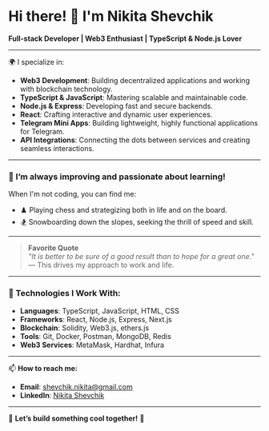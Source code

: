 # Hi there! 👋 I'm Nikita Shevchik

**Full-stack Developer | Web3 Enthusiast | TypeScript & Node.js Lover**

---

🌍 I specialize in:
- **Web3 Development**: Building decentralized applications and working with blockchain technology.
- **TypeScript & JavaScript**: Mastering scalable and maintainable code.
- **Node.js & Express**: Developing fast and secure backends.
- **React**: Crafting interactive and dynamic user experiences.
- **Telegram Mini Apps**: Building lightweight, highly functional applications for Telegram.
- **API Integrations**: Connecting the dots between services and creating seamless interactions.

---

### 🌟 I’m always improving and passionate about learning!

When I'm not coding, you can find me:
- ♟️ Playing chess and strategizing both in life and on the board.
- 🏂 Snowboarding down the slopes, seeking the thrill of speed and skill.
  
---

> **Favorite Quote**  
> _"It is better to be sure of a good result than to hope for a great one."_  
> — This drives my approach to work and life.

---

### 🚀 Technologies I Work With:
- **Languages**: TypeScript, JavaScript, HTML, CSS
- **Frameworks**: React, Node.js, Express, Next.js
- **Blockchain**: Solidity, Web3.js, ethers.js
- **Tools**: Git, Docker, Postman, MongoDB, Redis
- **Web3 Services**: MetaMask, Hardhat, Infura

---

📫 **How to reach me:**
- **Email**: [shevchik.nikita@gmail.com](mailto:shevchik.nikita@gmail.com)
- **LinkedIn**: [Nikita Shevchik](https://www.linkedin.com/in/nikita-shevchik-74133422a/)

---

🚀 **Let’s build something cool together!** 🚀
